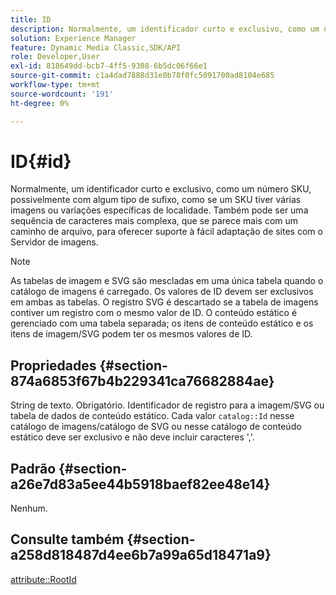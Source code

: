 ```yaml
---
title: ID
description: Normalmente, um identificador curto e exclusivo, como um número SKU, possivelmente com algum tipo de sufixo, como se um SKU tivesse várias imagens ou variações específicas de localidade.
solution: Experience Manager
feature: Dynamic Media Classic,SDK/API
role: Developer,User
exl-id: 818649dd-bcb7-4ff5-9308-6b5dc06f66e1
source-git-commit: c1a4dad7888d31e0b78f0fc5091700ad8104e685
workflow-type: tm+mt
source-wordcount: '191'
ht-degree: 0%

---
```


# ID{#id}

Normalmente, um identificador curto e exclusivo, como um número SKU, possivelmente com algum tipo de sufixo, como se um SKU tiver várias imagens ou variações específicas de localidade. Também pode ser uma sequência de caracteres mais complexa, que se parece mais com um caminho de arquivo, para oferecer suporte à fácil adaptação de sites com o Servidor de imagens.

>[!NOTE]
>
>As tabelas de imagem e SVG são mescladas em uma única tabela quando o catálogo de imagens é carregado. Os valores de ID devem ser exclusivos em ambas as tabelas. O registro SVG é descartado se a tabela de imagens contiver um registro com o mesmo valor de ID. O conteúdo estático é gerenciado com uma tabela separada; os itens de conteúdo estático e os itens de imagem/SVG podem ter os mesmos valores de ID.

## Propriedades {#section-874a6853f67b4b229341ca76682884ae}

String de texto. Obrigatório. Identificador de registro para a imagem/SVG ou tabela de dados de conteúdo estático. Cada valor `catalog::Id` nesse catálogo de imagens/catálogo de SVG ou nesse catálogo de conteúdo estático deve ser exclusivo e não deve incluir caracteres &#39;,&#39;.

## Padrão {#section-a26e7d83a5ee44b5918baef82ee48e14}

Nenhum.

## Consulte também {#section-a258d818487d4ee6b7a99a65d18471a9}

[attribute::RootId](../../../../../../is-api/image-catalog/image-serving-api-ref/c-image-catalog-reference/c-attributes-reference/r-rootid.md#reference-13653312925e4a08b90f99961d53f546)
